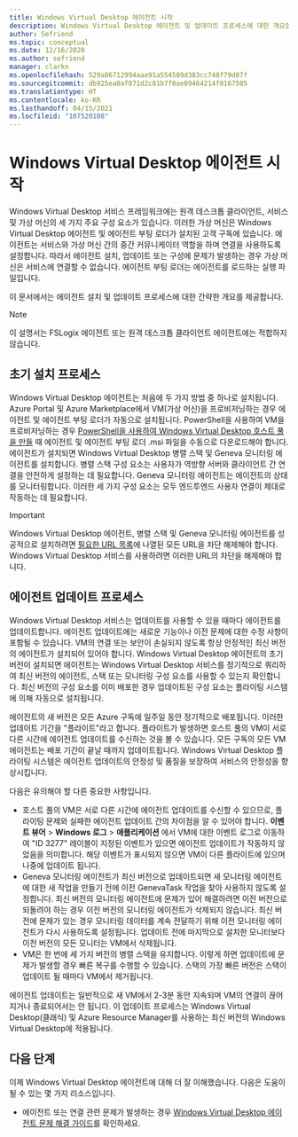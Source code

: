 ```yaml
---
title: Windows Virtual Desktop 에이전트 시작
description: Windows Virtual Desktop 에이전트 및 업데이트 프로세스에 대한 개요입니다.
author: Sefriend
ms.topic: conceptual
ms.date: 12/16/2020
ms.author: sefriend
manager: clarkn
ms.openlocfilehash: 529a86712994aae91a554589d383cc748f79d07f
ms.sourcegitcommit: db925ea0af071d2c81b7f0ae89464214f8167505
ms.translationtype: HT
ms.contentlocale: ko-KR
ms.lasthandoff: 04/15/2021
ms.locfileid: "107520108"
---
```

# <a name="get-started-with-the-windows-virtual-desktop-agent"></a>Windows Virtual Desktop 에이전트 시작

Windows Virtual Desktop 서비스 프레임워크에는 원격 데스크톱 클라이언트, 서비스 및 가상 머신의 세 가지 주요 구성 요소가 있습니다. 이러한 가상 머신은 Windows Virtual Desktop 에이전트 및 에이전트 부팅 로더가 설치된 고객 구독에 있습니다. 에이전트는 서비스와 가상 머신 간의 중간 커뮤니케이터 역할을 하며 연결을 사용하도록 설정합니다. 따라서 에이전트 설치, 업데이트 또는 구성에 문제가 발생하는 경우 가상 머신은 서비스에 연결할 수 없습니다. 에이전트 부팅 로더는 에이전트를 로드하는 실행 파일입니다. 

이 문서에서는 에이전트 설치 및 업데이트 프로세스에 대한 간략한 개요를 제공합니다.

>[!NOTE]
>이 설명서는 FSLogix 에이전트 또는 원격 데스크톱 클라이언트 에이전트에는 적합하지 않습니다.


## <a name="initial-installation-process"></a>초기 설치 프로세스

Windows Virtual Desktop 에이전트는 처음에 두 가지 방법 중 하나로 설치됩니다. Azure Portal 및 Azure Marketplace에서 VM(가상 머신)을 프로비저닝하는 경우 에이전트 및 에이전트 부팅 로더가 자동으로 설치됩니다. PowerShell을 사용하여 VM을 프로비저닝하는 경우 [PowerShell을 사용하여 Windows Virtual Desktop 호스트 풀을 만들](create-host-pools-powershell.md#register-the-virtual-machines-to-the-windows-virtual-desktop-host-pool) 때 에이전트 및 에이전트 부팅 로더 .msi 파일을 수동으로 다운로드해야 합니다. 에이전트가 설치되면 Windows Virtual Desktop 병렬 스택 및 Geneva 모니터링 에이전트를 설치합니다. 병렬 스택 구성 요소는 사용자가 역방향 서버와 클라이언트 간 연결을 안전하게 설정하는 데 필요합니다. Geneva 모니터링 에이전트는 에이전트의 상태를 모니터링합니다. 이러한 세 가지 구성 요소는 모두 엔드투엔드 사용자 연결이 제대로 작동하는 데 필요합니다.

>[!IMPORTANT]
>Windows Virtual Desktop 에이전트, 병렬 스택 및 Geneva 모니터링 에이전트를 성공적으로 설치하려면 [필요한 URL 목록](safe-url-list.md#virtual-machines)에 나열된 모든 URL을 차단 해제해야 합니다. Windows Virtual Desktop 서비스를 사용하려면 이러한 URL의 차단을 해제해야 합니다.

## <a name="agent-update-process"></a>에이전트 업데이트 프로세스

Windows Virtual Desktop 서비스는 업데이트를 사용할 수 있을 때마다 에이전트를 업데이트합니다. 에이전트 업데이트에는 새로운 기능이나 이전 문제에 대한 수정 사항이 포함될 수 있습니다. VM의 연결 또는 보안이 손실되지 않도록 항상 안정적인 최신 버전의 에이전트가 설치되어 있어야 합니다. Windows Virtual Desktop 에이전트의 초기 버전이 설치되면 에이전트는 Windows Virtual Desktop 서비스를 정기적으로 쿼리하여 최신 버전의 에이전트, 스택 또는 모니터링 구성 요소를 사용할 수 있는지 확인합니다. 최신 버전의 구성 요소를 이미 배포한 경우 업데이트된 구성 요소는 플라이팅 시스템에 의해 자동으로 설치됩니다.

에이전트의 새 버전은 모든 Azure 구독에 일주일 동안 정기적으로 배포됩니다. 이러한 업데이트 기간을 "플라이트"라고 합니다. 플라이트가 발생하면 호스트 풀의 VM이 서로 다른 시간에 에이전트 업데이트를 수신하는 것을 볼 수 있습니다. 모든 구독의 모든 VM 에이전트는 배포 기간이 끝날 때까지 업데이트됩니다. Windows Virtual Desktop 플라이팅 시스템은 에이전트 업데이트의 안정성 및 품질을 보장하여 서비스의 안정성을 향상시킵니다.


다음은 유의해야 할 다른 중요한 사항입니다.

- 호스트 풀의 VM은 서로 다른 시간에 에이전트 업데이트를 수신할 수 있으므로, 플라이팅 문제와 실패한 에이전트 업데이트 간의 차이점을 알 수 있어야 합니다. **이벤트 뷰어**  >  **Windows 로그** > **애플리케이션** 에서 VM에 대한 이벤트 로그로 이동하여 "ID 3277" 레이블이 지정된 이벤트가 있으면 에이전트 업데이트가 작동하지 않았음을 의미합니다. 해당 이벤트가 표시되지 않으면 VM이 다른 플라이트에 있으며 나중에 업데이트 됩니다.
- Geneva 모니터링 에이전트가 최신 버전으로 업데이트되면 새 모니터링 에이전트에 대한 새 작업을 만들기 전에 이전 GenevaTask 작업을 찾아 사용하지 않도록 설정합니다. 최신 버전의 모니터링 에이전트에 문제가 있어 해결하려면 이전 버전으로 되돌려야 하는 경우 이전 버전의 모니터링 에이전트가 삭제되지 않습니다. 최신 버전에 문제가 있는 경우 모니터링 데이터를 계속 전달하기 위해 이전 모니터링 에이전트가 다시 사용하도록 설정됩니다. 업데이트 전에 마지막으로 설치한 모니터보다 이전 버전의 모든 모니터는 VM에서 삭제됩니다.
- VM은 한 번에 세 가지 버전의 병렬 스택을 유지합니다. 이렇게 하면 업데이트에 문제가 발생할 경우 빠른 복구를 수행할 수 있습니다. 스택의 가장 빠른 버전은 스택이 업데이트 될 때마다 VM에서 제거됩니다.

에이전트 업데이트는 일반적으로 새 VM에서 2-3분 동안 지속되며 VM의 연결이 끊어지거나 종료되어서는 안 됩니다. 이 업데이트 프로세스는 Windows Virtual Desktop(클래식) 및 Azure Resource Manager를 사용하는 최신 버전의 Windows Virtual Desktop에 적용됩니다.

## <a name="next-steps"></a>다음 단계

이제 Windows Virtual Desktop 에이전트에 대해 더 잘 이해했습니다. 다음은 도움이 될 수 있는 몇 가지 리소스입니다.

- 에이전트 또는 연결 관련 문제가 발생하는 경우 [Windows Virtual Desktop 에이전트 문제 해결 가이드](troubleshoot-agent.md)를 확인하세요.
